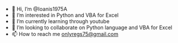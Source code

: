 - 👋 Hi, I’m @Ioanis1975A
- 👀 I’m interested in Python and VBA for Excel
- 🌱 I’m currently learning through youtube
- 💞️ I’m looking to collaborate on Python language and VBA for Excel
- 📫 How to reach me onlyregs75@gmail.com

<!---
Ioanis1975A/Ioanis1975A is a ✨ special ✨ repository because its `README.md` (this file) appears on your GitHub profile.
You can click the Preview link to take a look at your changes.
--->
